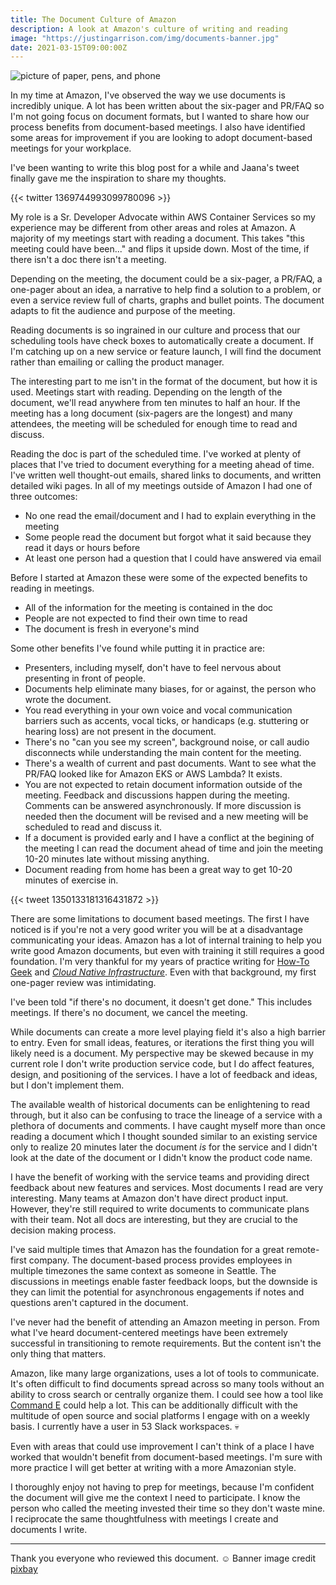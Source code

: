 ```yaml
---
title: The Document Culture of Amazon
description: A look at Amazon's culture of writing and reading
image: "https://justingarrison.com/img/documents-banner.jpg"
date: 2021-03-15T09:00:00Z
---
```


![picture of paper, pens, and phone](https://justingarrison.com/img/documents-banner.jpg)

In my time at Amazon, I've observed the way we use documents is incredibly unique.
A lot has been written about the six-pager and PR/FAQ so I'm not going focus on document formats, but I wanted to share how our process benefits from document-based meetings.
I also have identified some areas for improvement if you are looking to adopt document-based meetings for your workplace.

I've been wanting to write this blog post for a while and Jaana's tweet finally gave me the inspiration to share my thoughts.

{{< twitter 1369744993099780096 >}}

My role is a Sr. Developer Advocate within AWS Container Services so my experience may be different from other areas and roles at Amazon.
A majority of my meetings start with reading a document.
This takes "this meeting could have been..." and flips it upside down.
Most of the time, if there isn't a doc there isn't a meeting.

Depending on the meeting, the document could be a six-pager, a PR/FAQ, a one-pager about an idea, a narrative to help find a solution to a problem, or even a service review full of charts, graphs and bullet points.
The document adapts to fit the audience and purpose of the meeting.

Reading documents is so ingrained in our culture and process that our scheduling tools have check boxes to automatically create a document.
If I'm catching up on a new service or feature launch, I will find the document rather than emailing or calling the product manager.

The interesting part to me isn't in the format of the document, but how it is used.
Meetings start with reading.
Depending on the length of the document, we'll read anywhere from ten minutes to half an hour.
If the meeting has a long document (six-pagers are the longest) and many attendees, the meeting will be scheduled for enough time to read and discuss.

Reading the doc is part of the scheduled time.
I've worked at plenty of places that I've tried to document everything for a meeting ahead of time.
I've written well thought-out emails, shared links to documents, and written detailed wiki pages.
In all of my meetings outside of Amazon I had one of three outcomes:

* No one read the email/document and I had to explain everything in the meeting
* Some people read the document but forgot what it said because they read it days or hours before
* At least one person had a question that I could have answered via email

Before I started at Amazon these were some of the expected benefits to reading in meetings.

* All of the information for the meeting is contained in the doc
* People are not expected to find their own time to read
* The document is fresh in everyone's mind

Some other benefits I've found while putting it in practice are:

* Presenters, including myself, don't have to feel nervous about presenting in front of people.
* Documents help eliminate many biases, for or against, the person who wrote the document.
* You read everything in your own voice and vocal communication barriers such as accents, vocal ticks, or handicaps (e.g. stuttering or hearing loss) are not present in the document.
* There's no "can you see my screen", background noise, or call audio disconnects while understanding the main content for the meeting.
* There's a wealth of current and past documents. Want to see what the PR/FAQ looked like for Amazon EKS or AWS Lambda? It exists.
* You are not expected to retain document information outside of the meeting. Feedback and discussions happen during the meeting. Comments can be answered asynchronously. If more discussion is needed then the document will be revised and a new meeting will be scheduled to read and discuss it.
* If a document is provided early and I have a conflict at the begining of the meeting I can read the document ahead of time and join the meeting 10-20 minutes late without missing anything.
* Document reading from home has been a great way to get 10-20 minutes of exercise in.

{{< tweet 1350133181316431872 >}}

There are some limitations to document based meetings.
The first I have noticed is if you're not a very good writer you will be at a disadvantage communicating your ideas.
Amazon has a lot of internal training to help you write good Amazon documents, but even with training it still requires a good foundation.
I'm very thankful for my years of practice writing for [How-To Geek](https://www.howtogeek.com/author/rothgar/) and _[Cloud Native Infrastructure](https://www.cnibook.info/)_.
Even with that background, my first one-pager review was intimidating.

I've been told "if there's no document, it doesn't get done."
This includes meetings.
If there's no document, we cancel the meeting.

While documents can create a more level playing field it's also a high barrier to entry.
Even for small ideas, features, or iterations the first thing you will likely need is a document.
My perspective may be skewed because in my current role I don't write production service code, but I do affect features, design, and positioning of the services.
I have a lot of feedback and ideas, but I don't implement them.

The available wealth of historical documents can be enlightening to read through, but it also can be confusing to trace the lineage of a service with a plethora of documents and comments.
I have caught myself more than once reading a document which I thought sounded similar to an existing service only to realize 20 minutes later the document _is_ for the service and I didn't look at the date of the document or I didn't know the product code name.

I have the benefit of working with the service teams and providing direct feedback about new features and services.
Most documents I read are very interesting.
Many teams at Amazon don't have direct product input.
However, they're still required to write documents to communicate plans with their team.
Not all docs are interesting, but they are crucial to the decision making process.

I've said multiple times that Amazon has the foundation for a great remote-first company.
The document-based process provides employees in multiple timezones the same context as someone in Seattle.
The discussions in meetings enable faster feedback loops, but the downside is they can limit the potential for asynchronous engagements if notes and questions aren't captured in the document.

I've never had the benefit of attending an Amazon meeting in person.
From what I've heard document-centered meetings have been extremely successful in transitioning to remote requirements.
But the content isn't the only thing that matters.

Amazon, like many large organizations, uses a lot of tools to communicate.
It's often difficult to find documents spread across so many tools without an ability to cross search or centrally organize them.
I could see how a tool like [Command E](https://getcommande.com/) could help a lot.
This can be additionally difficult with the multitude of open source and social platforms I engage with on a weekly basis.
I currently have a user in 53 Slack workspaces. 💀

Even with areas that could use improvement I can't think of a place I have worked that wouldn't benefit from document-based meetings.
I'm sure with more practice I will get better at writing with a more Amazonian style.

I thoroughly enjoy not having to prep for meetings, because I'm confident the document will give me the context I need to participate.
I know the person who called the meeting invested their time so they don't waste mine.
I reciprocate the same thoughtfulness with meetings I create and documents I write.

---

Thank you everyone who reviewed this document. ☺️
Banner image credit [pixbay](https://pixabay.com/illustrations/paper-messy-notes-abstract-3033204/)
